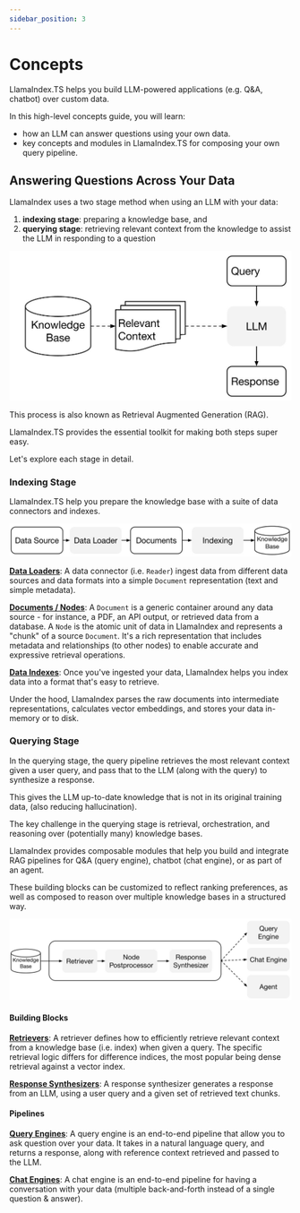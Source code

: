 ```yaml
---
sidebar_position: 3
---
```


# Concepts

LlamaIndex.TS helps you build LLM-powered applications (e.g. Q&A, chatbot) over custom data.

In this high-level concepts guide, you will learn:

- how an LLM can answer questions using your own data.
- key concepts and modules in LlamaIndex.TS for composing your own query pipeline.

## Answering Questions Across Your Data

LlamaIndex uses a two stage method when using an LLM with your data:

1. **indexing stage**: preparing a knowledge base, and
2. **querying stage**: retrieving relevant context from the knowledge to assist the LLM in responding to a question

![](../_static/concepts/rag.jpg)

This process is also known as Retrieval Augmented Generation (RAG).

LlamaIndex.TS provides the essential toolkit for making both steps super easy.

Let's explore each stage in detail.

### Indexing Stage

LlamaIndex.TS help you prepare the knowledge base with a suite of data connectors and indexes.

![](../_static/concepts/indexing.jpg)

[**Data Loaders**](./modules/high_level/data_loader.md):
A data connector (i.e. `Reader`) ingest data from different data sources and data formats into a simple `Document` representation (text and simple metadata).

[**Documents / Nodes**](./modules/high_level/documents_and_nodes.md): A `Document` is a generic container around any data source - for instance, a PDF, an API output, or retrieved data from a database. A `Node` is the atomic unit of data in LlamaIndex and represents a "chunk" of a source `Document`. It's a rich representation that includes metadata and relationships (to other nodes) to enable accurate and expressive retrieval operations.

[**Data Indexes**](./modules/high_level/data_index.md):
Once you've ingested your data, LlamaIndex helps you index data into a format that's easy to retrieve.

Under the hood, LlamaIndex parses the raw documents into intermediate representations, calculates vector embeddings, and stores your data in-memory or to disk.

### Querying Stage

In the querying stage, the query pipeline retrieves the most relevant context given a user query,
and pass that to the LLM (along with the query) to synthesize a response.

This gives the LLM up-to-date knowledge that is not in its original training data,
(also reducing hallucination).

The key challenge in the querying stage is retrieval, orchestration, and reasoning over (potentially many) knowledge bases.

LlamaIndex provides composable modules that help you build and integrate RAG pipelines for Q&A (query engine), chatbot (chat engine), or as part of an agent.

These building blocks can be customized to reflect ranking preferences, as well as composed to reason over multiple knowledge bases in a structured way.

![](../_static/concepts/querying.jpg)

#### Building Blocks

[**Retrievers**](./modules/low_level/retriever.md):
A retriever defines how to efficiently retrieve relevant context from a knowledge base (i.e. index) when given a query.
The specific retrieval logic differs for difference indices, the most popular being dense retrieval against a vector index.

[**Response Synthesizers**](./modules/low_level/response_synthesizer.md):
A response synthesizer generates a response from an LLM, using a user query and a given set of retrieved text chunks.

#### Pipelines

[**Query Engines**](./modules/high_level/query_engine.md):
A query engine is an end-to-end pipeline that allow you to ask question over your data.
It takes in a natural language query, and returns a response, along with reference context retrieved and passed to the LLM.

[**Chat Engines**](./modules/high_level/chat_engine.md):
A chat engine is an end-to-end pipeline for having a conversation with your data
(multiple back-and-forth instead of a single question & answer).
